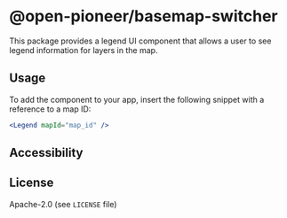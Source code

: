 # @open-pioneer/basemap-switcher

This package provides a legend UI component that allows a user to see legend information for layers in the map.

## Usage

To add the component to your app, insert the following snippet with a reference to a map ID:

```jsx
<Legend mapId="map_id" />
```

## Accessibility

## License

Apache-2.0 (see `LICENSE` file)
